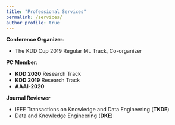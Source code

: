 ```yaml
---
title: "Professional Services"
permalink: /services/
author_profile: true
---
```


**Conference Organizer**:
* The KDD Cup 2019 Regular ML Track, Co-organizer


**PC Member**:
* **KDD 2020** Research Track
* **KDD 2019** Research Track
* **AAAI-2020**

**Journal Reviewer**
* IEEE Transactions on Knowledge and Data Engineering (**TKDE**)
* Data and Knowledge Engineering (**DKE**)
